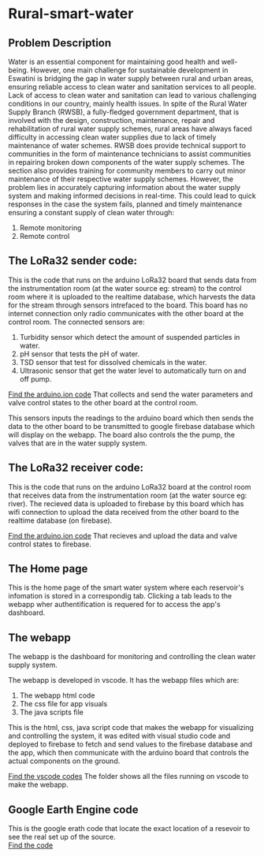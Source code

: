 # Rural-smart-water

## Problem Description
Water is an essential component for maintaining good health and well-being.
However, one main challenge for sustainable development in Eswatini is bridging the
gap in water supply between rural and urban areas, ensuring reliable access to clean
water and sanitation services to all people. Lack of access to clean water and
sanitation can lead to various challenging conditions in our country, mainly health
issues. In spite of the Rural Water Supply Branch (RWSB), a fully-fledged government
department, that is involved with the design, construction, maintenance, repair and
rehabilitation of rural water supply schemes, rural areas have always faced difficulty
in accessing clean water supplies due to lack of timely maintenance of water
schemes. RWSB does provide technical support to communities in the form of
maintenance technicians to assist communities in repairing broken down
components of the water supply schemes. The section also provides training for
community members to carry out minor maintenance of their respective water
supply schemes. However, the problem lies in accurately capturing information
about the water supply system and making informed decisions in real-time. This
could lead to quick responses in the case the system fails, planned and timely
maintenance ensuring a constant supply of clean water through:
1. Remote monitoring
2. Remote control


## The LoRa32 sender code:
This is the code that runs on the arduino LoRa32 board that sends data from the instrumentation room (at the water source eg: stream) to the control room where it is uploaded to the realtime database, which harvests the data for the stream through sensors intrefaced to the board. This board has no internet connection only radio communicates with the other board at the control room. The connected sensors are:

1. Turbidity sensor which detect the amount of suspended particles in water.
2. pH sensor that tests the pH of water.
3. TSD sensor that test for dissolved chemicals in the water.
4. Ultrasonic sensor that get the water level to automatically turn on and off pump.

[Find the arduino.ion code](https://github.com/minenhledlamini12/Rural-smart-water/tree/main/firebase-rural-smart-water) That collects and send the water parameters and valve control states to the other board at the control room.

This sensors inputs the readings to the arduino board which then sends the data to the other board to be transmitted to
google firebase database which will display on the webapp. The board also controls the the pump, the valves that are in the water supply system.

## The LoRa32 receiver code:
This is the code that runs on the arduino LoRa32 board at the control room that receives data from the instrumentation room (at the water source eg: river). The recieved data is uploaded to firebase by this board which has wifi connection to upload the data received from the other board to the realtime database (on firebase). 

[Find the arduino.ion code](https://github.com/minenhledlamini12/Rural-smart-water/blob/main/Rural_smart_water_Receiver.ino) That recieves and upload the data and valve control states to firebase.

## The Home page
This is the home page of the smart water system where each reservoir's infomation is stored in a correspondig tab. Clicking a tab leads to the webapp wher authentification is requered for to access the app's dashboard.

## The webapp 
The webapp is the dashboard for monitoring and controlling the clean water supply system.

The webapp is developed in vscode. It has the webapp files which are:
1. The webapp html code
2. The css file for app visuals
3. The java scripts file

This is the html, css, java script code that makes the webapp for visualizing and controlling the system, it was edited with visual studio code and deployed to firebase to fetch and send values to the firebase database and the app, which then communicate with the arduino board that controls the actual components on the ground.

[Find the vscode codes](https://github.com/minenhledlamini12/Rural-smart-water/tree/main/firebase-rural-smart-water) The folder shows all the files running on vscode to make the webapp.

## Google Earth Engine code
This is the google erath code that locate the exact location of a resevoir to see the real set up of the source.  
[Find the code](https://github.com/minenhledlamini12/Rural-smart-water/blob/main/rural_smart_water_googleearth.py)



